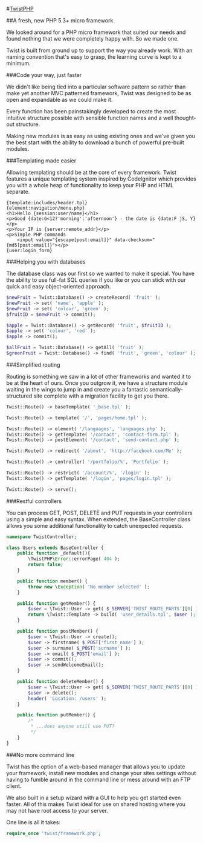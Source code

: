 #[TwistPHP](http://twistphp.com/)

##A fresh, new PHP 5.3+ micro framework

We looked around for a PHP micro framework that suited our needs and found nothing that we were completely happy with. So we made one.

Twist is built from ground up to support the way you already work. With an naming convention that's easy to grasp, the learning curve is kept to a minimum.

###Code your way, just faster

We didn't like being tied into a particular software pattern so rather than make yet another MVC patterned framework, Twist was designed to be as open and expandable as we could make it.

Every function has been painstakingly developed to create the most intuitive structure possible with sensible function names and a well thought-out structure.

Making new modules is as easy as using existing ones and we've given you the best start with the ability to download a bunch of powerful pre-built modules.

###Templating made easier

Allowing templating should be at the core of every framework. Twist features a unique templating system inspired by CodeIgnitor which provides you with a whole heap of functionality to keep your PHP and HTML separate.

```tpl
{template:includes/header.tpl}
{element:navigation/menu.php}
<h1>Hello {session:user/name}</h1>
<p>Good {date:G<12?'morning':'afternoon'} - the date is {date:F jS, Y}</p>
<p>Your IP is {server:remote_addr}</p>
<p>Simple PHP commands
	<input value="{escape[post:email]}" data-checksum="{md5[post:email]}"></p>
{user:login_form}
```

###Helping you with databases

The database class was our first so we wanted to make it special. You have the ability to use full-fat SQL queries if you like or you can stick with our quick and easy object-oriented approach.

```php
$newFruit = Twist::Database() -> createRecord( 'fruit' );
$newFruit -> set( 'name', 'apple' );
$newFruit -> set( 'colour', 'green' );
$fruitID = $newFruit -> commit();

$apple = Twist::Database() -> getRecord( 'fruit', $fruitID );
$apple -> set( 'colour', 'red' );
$apple -> commit();

$allFruit = Twist::Database() -> getAll( 'fruit' );
$greenFruit = Twist::Database() -> find( 'fruit', 'green', 'colour' );
```

###Simplified routing

Routing is something we saw in a lot of other frameworks and wanted it to be at the heart of ours. Once you outgrow it, we have a structure module waiting in the wings to jump in and create you a fantastic semantically-structured site complete with a migration facility to get you there.

```php
Twist::Route() -> baseTemplate( '_base.tpl' );

Twist::Route() -> template( '/', 'pages/home.tpl' );

Twist::Route() -> element( '/languages', 'languages.php' );
Twist::Route() -> getTemplate( '/contact', 'contact-form.tpl' );
Twist::Route() -> postElement( '/contact', 'send-contact.php' );

Twist::Route() -> redirect( '/about', 'http://facebook.com/Me' );

Twist::Route() -> controller( '/portfolio/%', 'Portfolio' );

Twist::Route() -> restrict( '/account/%', '/login' );
Twist::Route() -> getTemplate( '/login', 'pages/login.tpl' );

Twist::Route() -> serve();
```

###Restful controllers

You can process GET, POST, DELETE and PUT requests in your controllers using a simple and easy syntax. When extended, the BaseController class allows you some additional functionality to catch unexpected requests.

```php
namespace TwistController;

class Users extends BaseController {
    public function _default(){
        \TwistPHP\Error::errorPage( 404 );
        return false;
    }

	public function member() {
		throw new \Exception( 'No member selected' );
	}

	public function getMember() {
		$user = \Twist::User -> get( $_SERVER['TWIST_ROUTE_PARTS'][0] );
		return \Twist::Template -> build( 'user_details.tpl', $user );
	}

	public function postMember() {
		$user = \Twist::User -> create();
		$user -> firstname( $_POST['first_name'] );
		$user -> surname( $_POST['surname'] );
		$user -> email( $_POST['email'] );
		$user -> commit();
		$user -> sendWelcomeEmail();
	}

	public function deleteMember() {
		$user = \Twist::User -> get( $_SERVER['TWIST_ROUTE_PARTS'][0] );
		$user -> delete();
		header( 'Location: /users' );
	}

	public function putMember() {
		/*
		 * ...does anyone still use PUT?
		 */
	}
}
```

###No more command line

Twist has the option of a web-based manager that allows you to update your framework, install new modules and change your sites settings without having to fumble around in the command line or mess around with an FTP client.

We also built in a setup wizard with a GUI to help you get started even faster. All of this makes Twist ideal for use on shared hosting where you may not have root access to your server.

One line is all it takes:

```php
require_once 'twist/framework.php';
```